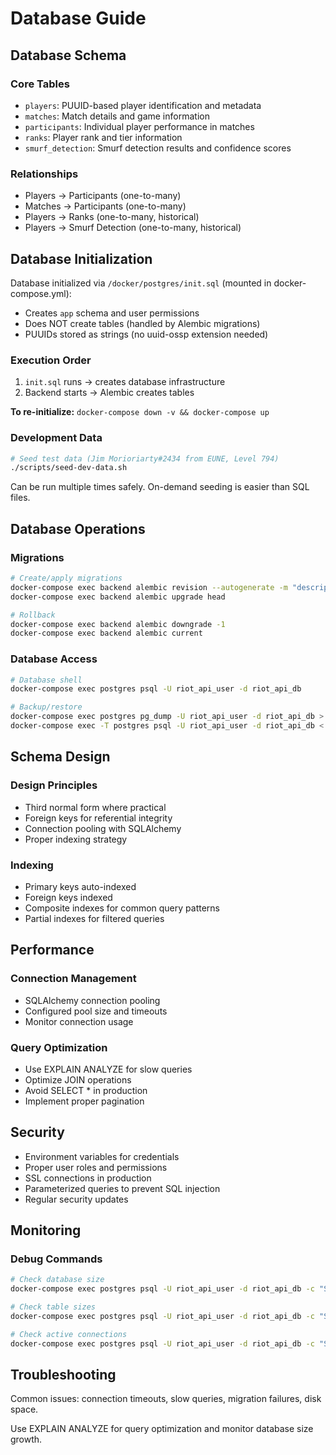 # Database Guide

## Database Schema

### Core Tables
- `players`: PUUID-based player identification and metadata
- `matches`: Match details and game information
- `participants`: Individual player performance in matches
- `ranks`: Player rank and tier information
- `smurf_detection`: Smurf detection results and confidence scores

### Relationships
- Players → Participants (one-to-many)
- Matches → Participants (one-to-many)
- Players → Ranks (one-to-many, historical)
- Players → Smurf Detection (one-to-many, historical)

## Database Initialization

Database initialized via `/docker/postgres/init.sql` (mounted in docker-compose.yml):
- Creates `app` schema and user permissions
- Does NOT create tables (handled by Alembic migrations)
- PUUIDs stored as strings (no uuid-ossp extension needed)

### Execution Order
1. `init.sql` runs → creates database infrastructure
2. Backend starts → Alembic creates tables

**To re-initialize:** `docker-compose down -v && docker-compose up`

### Development Data
```bash
# Seed test data (Jim Morioriarty#2434 from EUNE, Level 794)
./scripts/seed-dev-data.sh
```

Can be run multiple times safely. On-demand seeding is easier than SQL files.

## Database Operations

### Migrations
```bash
# Create/apply migrations
docker-compose exec backend alembic revision --autogenerate -m "description"
docker-compose exec backend alembic upgrade head

# Rollback
docker-compose exec backend alembic downgrade -1
docker-compose exec backend alembic current
```

### Database Access
```bash
# Database shell
docker-compose exec postgres psql -U riot_api_user -d riot_api_db

# Backup/restore
docker-compose exec postgres pg_dump -U riot_api_user -d riot_api_db > backup.sql
docker-compose exec -T postgres psql -U riot_api_user -d riot_api_db < backup.sql
```

## Schema Design

### Design Principles
- Third normal form where practical
- Foreign keys for referential integrity
- Connection pooling with SQLAlchemy
- Proper indexing strategy

### Indexing
- Primary keys auto-indexed
- Foreign keys indexed
- Composite indexes for common query patterns
- Partial indexes for filtered queries

## Performance

### Connection Management
- SQLAlchemy connection pooling
- Configured pool size and timeouts
- Monitor connection usage

### Query Optimization
- Use EXPLAIN ANALYZE for slow queries
- Optimize JOIN operations
- Avoid SELECT * in production
- Implement proper pagination

## Security

- Environment variables for credentials
- Proper user roles and permissions
- SSL connections in production
- Parameterized queries to prevent SQL injection
- Regular security updates

## Monitoring

### Debug Commands
```bash
# Check database size
docker-compose exec postgres psql -U riot_api_user -d riot_api_db -c "SELECT pg_size_pretty(pg_database_size('riot_api_db'));"

# Check table sizes
docker-compose exec postgres psql -U riot_api_user -d riot_api_db -c "SELECT schemaname, tablename, pg_size_pretty(pg_total_relation_size(schemaname||'.'||tablename)) FROM pg_tables WHERE schemaname = 'public' ORDER BY pg_total_relation_size(schemaname||'.'||tablename) DESC;"

# Check active connections
docker-compose exec postgres psql -U riot_api_user -d riot_api_db -c "SELECT count(*) FROM pg_stat_activity;"
```

## Troubleshooting

Common issues: connection timeouts, slow queries, migration failures, disk space.

Use EXPLAIN ANALYZE for query optimization and monitor database size growth.
